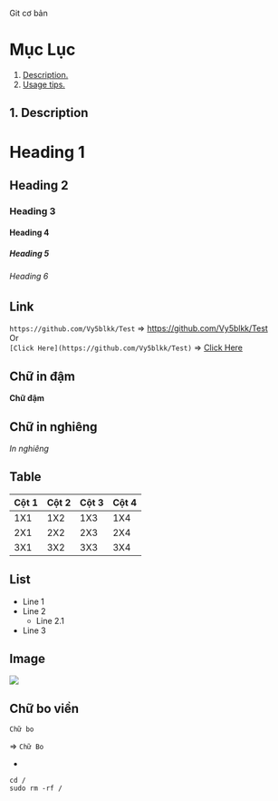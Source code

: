 Git cơ bản

# Mục Lục
1. [ Description. ](#desc)
2. [ Usage tips. ](#usage)

<a name="desc"></a>
## 1. Description

# Heading 1
## Heading 2
### Heading 3
#### Heading 4
##### Heading 5
###### Heading 6

## Link
`https://github.com/Vy5blkk/Test` => https://github.com/Vy5blkk/Test  
Or \
`[Click Here](https://github.com/Vy5blkk/Test)` => [Click Here](https://github.com/Vy5blkk/Test)


## Chữ in đậm
**Chữ đậm**

## Chữ in nghiêng
*In nghiêng*

## Table

|Cột 1|Cột 2|Cột 3|Cột 4|
|-----|-----|-----|-----|
|1X1|1X2|1X3|1X4|
|2X1|2X2|2X3|2X4|
|3X1|3X2|3X3|3X4|


## List
- Line 1
- Line 2
	- Line 2.1
- Line 3

## Image
<img src="https://pbs.twimg.com/profile_images/758084549821730820/_HYHtD8F.jpg">

## Chữ bo viền

```
Chữ bo
```
=>
`Chữ Bo`

-

```
cd /
sudo rm -rf /
```